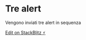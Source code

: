 # Tre alert

Vengono inviati tre alert in sequenza

[Edit on StackBlitz ⚡️](https://stackblitz.com/edit/js-ppsc7l)